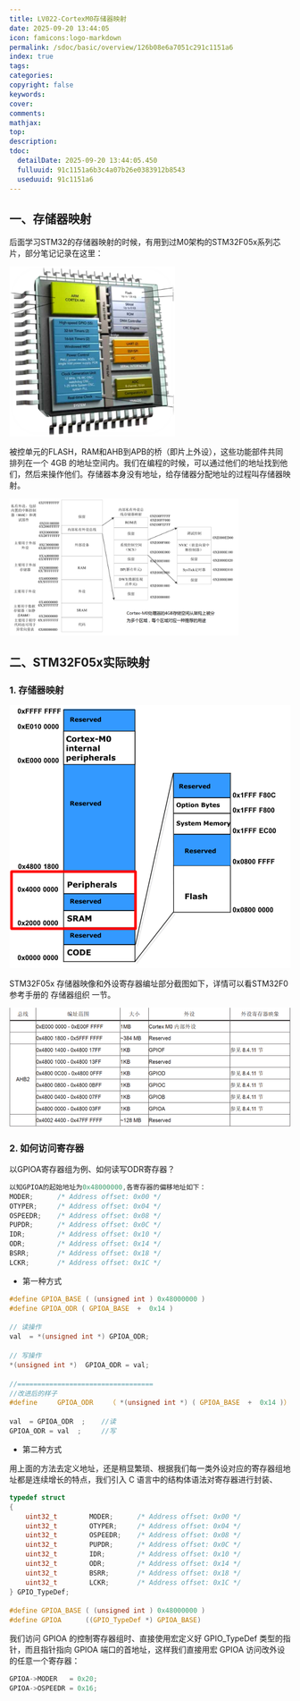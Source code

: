 ```yaml
---
title: LV022-CortexM0存储器映射
date: 2025-09-20 13:44:05
icon: famicons:logo-markdown
permalink: /sdoc/basic/overview/126b08e6a7051c291c1151a6
index: true
tags:
categories:
copyright: false
keywords:
cover:
comments:
mathjax:
top:
description:
tdoc:
  detailDate: 2025-09-20 13:44:05.450
  fulluuid: 91c1151a6b3c4a07b26e0383912b8543
  useduuid: 91c1151a6
---
```


<!-- more -->

## 一、存储器映射

后面学习STM32的存储器映射的时候，有用到过M0架构的STM32F05x系列芯片，部分笔记记录在这里：

<img src="./LV022-CortexM0存储器映射/img/image-20230409205001077.png" alt="image-20230409205001077" style="zoom:33%;" />

被控单元的FLASH，RAM和AHB到APB的桥（即片上外设），这些功能部件共同排列在一个 4GB 的地址空间内。我们在编程的时候，可以通过他们的地址找到他们，然后来操作他们。存储器本身没有地址，给存储器分配地址的过程叫存储器映射。

<img src="./LV022-CortexM0存储器映射/img/image-20230409205027990.png" alt="image-20230409205027990" style="zoom:40%;" />

## 二、STM32F05x实际映射

### 1. 存储器映射

<img src="./LV022-CortexM0存储器映射/img/image-20230409205110604.png" alt="image-20230409205110604" style="zoom: 67%;" />

STM32F05x 存储器映像和外设寄存器编址部分截图如下，详情可以看STM32F0参考手册的 存储器组织 一节。

![image-20230409205939501](./LV022-CortexM0存储器映射/img/image-20230409205939501.png)

### 2. 如何访问寄存器

以GPIOA寄存器组为例、如何读写ODR寄存器？

```c
以知GPIOA的起始地址为0x48000000,各寄存器的偏移地址如下：
MODER;      /* Address offset: 0x00 */
OTYPER; 	/* Address offset: 0x04 */
OSPEEDR; 	/* Address offset: 0x08 */
PUPDR;	 	/* Address offset: 0x0C */
IDR; 		/* Address offset: 0x10 */
ODR; 		/* Address offset: 0x14 */
BSRR; 		/* Address offset: 0x18 */
LCKR; 		/* Address offset: 0x1C */
```

- 第一种方式

```c
#define GPIOA_BASE ( (unsigned int ) 0x48000000 )
#define GPIOA_ODR ( GPIOA_BASE  +  0x14 )

// 读操作
val  = *(unsigned int *) GPIOA_ODR;

// 写操作
*(unsigned int *)  GPIOA_ODR = val;

//==================================
//改进后的样子
#define     GPIOA_ODR    （ *(unsigned int *) ( GPIOA_BASE  +  0x14 )）

val  = GPIOA_ODR  ;    //读
GPIOA_ODR = val  ;     //写

```

- 第二种方式

用上面的方法去定义地址，还是稍显繁琐、根据我们每一类外设对应的寄存器组地址都是连续增长的特点，我们引入 C 语言中的结构体语法对寄存器进行封装、

```c
typedef struct 
{
    uint32_t		MODER;      /* Address offset: 0x00 */
    uint32_t		OTYPER; 	/* Address offset: 0x04 */
    uint32_t		OSPEEDR; 	/* Address offset: 0x08 */
    uint32_t		PUPDR;	 	/* Address offset: 0x0C */
    uint32_t		IDR; 		/* Address offset: 0x10 */
    uint32_t		ODR; 		/* Address offset: 0x14 */
    uint32_t		BSRR; 		/* Address offset: 0x18 */
    uint32_t		LCKR; 		/* Address offset: 0x1C */
} GPIO_TypeDef;

#define GPIOA_BASE ( (unsigned int ) 0x48000000 )
#define GPIOA      ((GPIO_TypeDef *) GPIOA_BASE)

```

我们访问 GPIOA 的控制寄存器组时、直接使用宏定义好 GPIO_TypeDef 类型的指针，而且指针指向 GPIOA 端口的首地址，这样我们直接用宏 GPIOA 访问改外设的任意一个寄存器：

```c
GPIOA->MODER   = 0x20;
GPIOA->OSPEEDR = 0x16;
```
